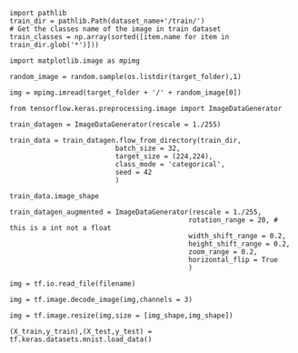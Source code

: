     import pathlib
    train_dir = pathlib.Path(dataset_name+'/train/')
    # Get the classes name of the image in train dataset
    train_classes = np.array(sorted([item.name for item in train_dir.glob('*')]))
    
`import matplotlib.image as mpimg`

`random_image = random.sample(os.listdir(target_folder),1)`

`img = mpimg.imread(target_folder + '/' + random_image[0])`

`from tensorflow.keras.preprocessing.image import ImageDataGenerator`

`train_datagen = ImageDataGenerator(rescale = 1./255)`

    train_data = train_datagen.flow_from_directory(train_dir,
                              batch_size = 32,
                              target_size = (224,224),
                              class_mode = 'categorical',
                              seed = 42
                              )
                              
`train_data.image_shape`

    train_datagen_augmented = ImageDataGenerator(rescale = 1./255,
                                                rotation_range = 20, # this is a int not a float
                                                width_shift_range = 0.2,
                                                height_shift_range = 0.2,
                                                zoom_range = 0.2,
                                                horizontal_flip = True
                                                )
                                                
`img = tf.io.read_file(filename)`

`img = tf.image.decode_image(img,channels = 3)`

`img = tf.image.resize(img,size = [img_shape,img_shape])`

`(X_train,y_train),(X_test,y_test) = tf.keras.datasets.mnist.load_data()`
